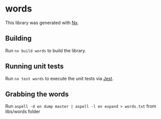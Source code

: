 # words

This library was generated with [Nx](https://nx.dev).

## Building

Run `nx build words` to build the library.

## Running unit tests

Run `nx test words` to execute the unit tests via [Jest](https://jestjs.io).

## Grabbing the words
Run `aspell -d en dump master | aspell -l en expand > words.txt` from libs/words folder